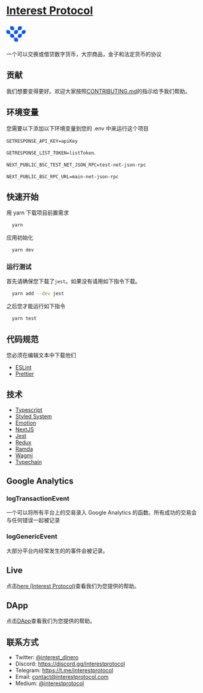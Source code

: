 # [Interest Protocol](https://www.interestprotocol.com/)

 <p> <img width="50px"height="50px" src="./public/logo.png" /></p> 一个可以交换或借贷数字货币，大宗商品，金子和法定货币的协议

## 贡献

我们想要变得更好。欢迎大家按照[CONTRIBUTING.md](./CONTRIBUTING.md)的指示给予我们帮助。

## 环境变量

您需要以下添加以下环境变量到您的 .env 中来运行这个项目

`GETRESPONSE_API_KEY=apiKey`

`GETRESPONSE_LIST_TOKEN=listToken`.

`NEXT_PUBLIC_BSC_TEST_NET_JSON_RPC=test-net-json-rpc`

`NEXT_PUBLIC_BSC_RPC_URL=main-net-json-rpc`

## 快速开始

用 yarn 下载项目前置需求

```bash
  yarn
```

应用初始化

```bash
  yarn dev
```

### 运行测试

首先请确保您下载了`jest`。如果没有请用如下指令下载。

```bash
  yarn add --dev jest
```

之后您才能运行如下指令

```bash
  yarn test
```

## 代码规范

您必须在编辑文本中下载他们

- [ESLint](https://marketplace.visualstudio.com/items?itemName=dbaeumer.vscode-eslint)
- [Prettier](https://marketplace.visualstudio.com/items?itemName=esbenp.prettier-vscode)

## 技术

- [Typescript](https://typescriptlang.org)
- [Styled System](https://styled-system.com)
- [Emotion](https://emotion.sh/docs/introduction)
- [NextJS](https://nextjs.org/docs/getting-started)
- [Jest](https://jestjs.io)
- [Redux](https://redux.js.org/)
- [Ramda](https://ramdajs.com/)
- [Wagmi](https://wagmi.sh/)
- [Typechain](https://wagmi.sh/)

## Google Analytics

### logTransactionEvent

一个可以将所有平台上的交易录入 Google Analytics 的函数。所有成功的交易会与任何错误一起被记录

### logGenericEvent

大部分平台内经常发生的的事件会被记录。

## Live

点击[here (Interest Protocol)](https://www.interestprotocol.com/)查看我们为您提供的帮助。

## DApp

点击[DApp](https://www.interestprotocol.com/dapp/dex)查看我们为您提供的帮助。

## 联系方式

- Twitter: [@interest_dinero](https://twitter.com/interest_dinero)
- Discord: https://discord.gg/interestprotocol
- Telegram: https://t.me/interestprotocol
- Email: [contact@interestprotocol.com](mailto:contact@interestprotocol.com)
- Medium: [@interestprotocol](https://medium.com/@interestprotocol)
